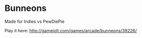 # Bunneons
Made for Indies vs PewDiePie

Play it here: http://gamejolt.com/games/arcade/bunneons/39226/
